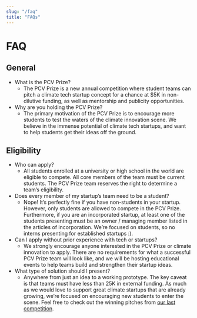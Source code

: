 ```yaml
---
slug: "/faq"
title: "FAQs"
---
```


# FAQ


## General



* What is the PCV Prize?
    * The PCV Prize is a new annual competition where student teams can pitch a climate tech startup concept for a chance at $5K in non-dilutive funding, as well as mentorship and publicity opportunities.
* Why are you holding the PCV Prize?
    * The primary motivation of the PCV Prize is to encourage more students to test the waters of the climate innovation scene. We believe in the immense potential of climate tech startups, and want to help students get their ideas off the ground.


## Eligibility 



* Who can apply?
    * All students enrolled at a university or high school in the world are eligible to compete. All core members of the team must be current students. The PCV Prize team reserves the right to determine a team’s eligibility.
* Does every member of my startup’s team need to be a student?
    * Nope! It’s perfectly fine if you have non-students in your startup. However, only students are allowed to compete in the PCV Prize. Furthermore, if you are an incorporated startup, at least one of the students presenting must be an owner / managing member listed in the articles of incorporation. We’re focused on students, so no interns presenting for established startups :).
* Can I apply without prior experience with tech or startups?
    * We strongly encourage anyone interested in the PCV Prize or climate innovation to apply. There are no requirements for what a successful PCV Prize team will look like, and we will be hosting educational events to help teams build and strengthen their startup ideas.
* What type of solution should I present?
    * Anywhere from just an idea to a working prototype. The key caveat is that teams must have less than 25K in external funding. As much as we would love to support great climate startups that are already growing, we’re focused on encouraging new students to enter the scene. Feel free to check out the winning pitches from [our last competition](/past-competition).